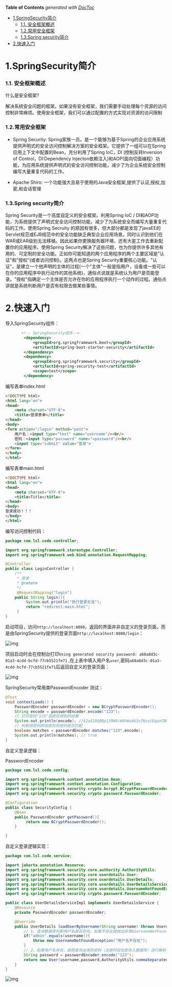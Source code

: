 <!-- START doctoc generated TOC please keep comment here to allow auto update -->
<!-- DON'T EDIT THIS SECTION, INSTEAD RE-RUN doctoc TO UPDATE -->
**Table of Contents**  *generated with [DocToc](https://github.com/thlorenz/doctoc)*

- [1.SpringSecurity简介](#1springsecurity%E7%AE%80%E4%BB%8B)
    - [1.1. 安全框架概述](#11-%E5%AE%89%E5%85%A8%E6%A1%86%E6%9E%B6%E6%A6%82%E8%BF%B0)
    - [1.2.常用安全框架](#12%E5%B8%B8%E7%94%A8%E5%AE%89%E5%85%A8%E6%A1%86%E6%9E%B6)
    - [1.3.Spring security简介](#13spring-security%E7%AE%80%E4%BB%8B)
- [2.快速入门](#2%E5%BF%AB%E9%80%9F%E5%85%A5%E9%97%A8)

<!-- END doctoc generated TOC please keep comment here to allow auto update -->

# 1.SpringSecurity简介

### 1.1. 安全框架概述

什么是安全框架?

解决系统安全问题的框架。如果没有安全框架，我们需要手动处理每个资源的访问控制非常麻烦。使用安全框架，我们可以通过配置的方式实现对资源的访问限制

### 1.2.常用安全框架

- Spring Security: Spring家族一员。是一个能够为基于Spring的企业应用系统提供声明式的安全访问控制解决方案的安全框架。它提供了一组可以在Spring应用上下文中配置的Bean，充分利用了Spring IoC，DI (控制反转Inversion of Control，DI:Dependency Injecton依赖注入)和AOP(面向切面编程）功能，为应用系统提供声明式的安全访问控制功能，减少了为企业系统安全控制编写大量重复代码的工作。

-  Apache Shiro: 一个功能强大且易于使用的Java安全框架,提供了认证,授权,加密,和会话管理

### 1.3.Spring security简介

Spring Security是一个高度自定义的安全框架。利用Spring loC / DI和AOP功能，为系统提供了声明式安全访问控制功能，减少了为系统安全而编写大量重复代码的工作。使用Spring Secruity 的原因有很多，但大部分都是发现了javaEE的 Servlet规范或EJB规范中的安全功能缺乏典型企业应用场景。同时认识到他们在WAR或EAR级别无法移植。因此如果你更换服务器环境，还有大星工作去重新配置你的应用程序。使用Spring Security解决了这些问题，也为你提供许多其他有用的、可定制的安全功能。正如你可能知道的两个应用程序的两个主要区域是"认证"和"授权”(或者访问控制)。这两点也是Spring Security重要核心功能。"认证”，是建立一个他声明的主体的过程(一个"主体"一般是指用户，设备或一些可以在你的应用程序中执行动作的其他系统)，通俗点说就是系统认为用户是否能登录。"授权"指确定一个主体是否允许在你的应用程序执行一个动作的过程。通俗点讲就是系统判断用户是否有权限去做某些事情。


# 2.快速入门

导入SpringSecurity组件：

```xml
       <!-- SpringSecurity组件-->
        <dependency>
            <groupId>org.springframework.boot</groupId>
            <artifactId>spring-boot-starter-security</artifactId>
        </dependency>
        <dependency>
            <groupId>org.springframework.security</groupId>
            <artifactId>spring-security-test</artifactId>
            <scope>test</scope>
        </dependency>
```

编写表单index.html

```html
<!DOCTYPE html>
<html lang="en">
<head>
    <meta charset="UTF-8">
    <title>登录表单</title>
</head>
<body>
<form action="/login" method="post">
    用户名：<input type="text" name="username"/><br/>
    密码：<input type="password" name="=password"/><br/>
    <input type="submit" value="登录">
</form>
</body>
</html>
```

编写表单main.html

```html
<!DOCTYPE html>
<html lang="en">
<head>
    <meta charset="UTF-8">
    <title>Title</title>
</head>
<body>
登录成功！！！
</body>
</html>
```

编写访问控制代码：

```java
package com.lsl.code.controller;

import org.springframework.stereotype.Controller;
import org.springframework.web.bind.annotation.RequestMapping;

@Controller
public class LoginController {
    /**
     * 登录
     * @return
     */
     @RequestMapping("login")
    public String login(){
         System.out.println("执行登录方法");
         return "redirect:main.html";
     }
}
```

启动项目，访问`http://localhost:8080`，返回的界面并非自定义的登录页面，而是由SpringSecurity提供的登录页面`http://localhost:8080/login`：

![img](https://img-blog.csdnimg.cn/36d986e4d2ac4f6cb2c504323c0218d6.png)

项目启动时会在控制台打印`Using generated security password: a68a8d3c-01a3-4cdd-bcfd-77cb5521fe71` ,在上表中填入用户名`user`,密码`a68a8d3c-01a3-4cdd-bcfd-77cb5521fe71`后返回自定义的登录页面：

![img](https://img-blog.csdnimg.cn/bd7e36b001c049cb91c2fd3ca644f672.png)

SpringSecurity常用类PasswordEncoder 测试：

```java
@Test
void contextLoads() {
    PasswordEncoder passwordEncoder = new BCryptPasswordEncoder();
    String encode = passwordEncoder.encode("123");
    // 打印密码"123"加密后得到的结果
    System.out.println(encode); //$2a$10$BBp139W6cWAhWuA63vINsutEqaoCBH1DbIW7MbFa9dbV7fK42vwES
    // 判断原密码和加密后的密码是否匹配
    boolean matches = passwordEncoder.matches("123",encode);
    System.out.println(matches); // true
}
```



自定义登录逻辑：

PasswordEncoder



```java
package com.lsl.code.config;

import org.springframework.context.annotation.Bean;
import org.springframework.context.annotation.Configuration;
import org.springframework.security.crypto.bcrypt.BCryptPasswordEncoder;
import org.springframework.security.crypto.password.PasswordEncoder;

@Configuration
public class SecurityConfig {
    @Bean
    public PasswordEncoder getPassword(){
         return new BCryptPasswordEncoder();
    }

}
```

自定义登录逻辑实现：

```java
package com.lsl.code.service;

import jakarta.annotation.Resource;
import org.springframework.security.core.authority.AuthorityUtils;
import org.springframework.security.core.userdetails.User;
import org.springframework.security.core.userdetails.UserDetails;
import org.springframework.security.core.userdetails.UserDetailsService;
import org.springframework.security.core.userdetails.UsernameNotFoundException;
import org.springframework.security.crypto.password.PasswordEncoder;

public class UserDetailsServiceImpl implements UserDetailsService {
    @Resource
    private PasswordEncoder passwordEncoder;

    @Override
    public UserDetails loadUserByUsername(String username) throws UsernameNotFoundException {
        // 1、查询数据库判断用户名是否存在，如果不存在就抛出异常UsernameNotFoundException
        if("admin".equals(username)){
            throw new UsernameNotFoundException("用户名不存在");
        }
        // 2、如果用户名存在，就把查询出来的密码（注册时经加密存入数据库）进行解析，或者直接把密码放入构造方法
        String password = passwordEncoder.encode("123");
        return new User(username,password,AuthorityUtils.commaSeparatedStringToAuthorityList( "admin,normal"));
    }
}
```

![img](https://img-blog.csdnimg.cn/9510184e21404270bd7da12166811324.png)
